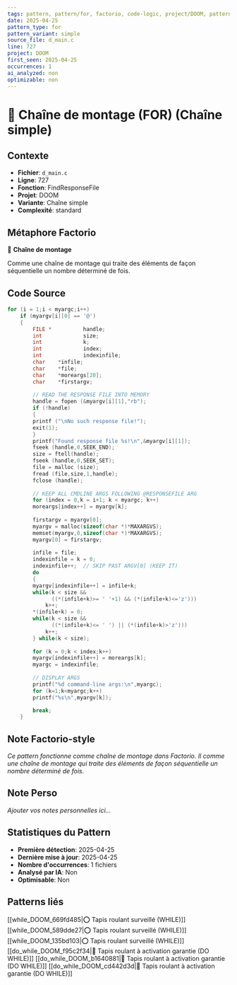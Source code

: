 ```yaml
---
tags: pattern, pattern/for, factorio, code-logic, project/DOOM, pattern/variant/simple
date: 2025-04-25
pattern_type: for
pattern_variant: simple
source_file: d_main.c
line: 727
project: DOOM
first_seen: 2025-04-25
occurrences: 1
ai_analyzed: non
optimizable: non
---
```


# 🔄 Chaîne de montage (FOR) (Chaîne simple)

## Contexte
- **Fichier**: `d_main.c`
- **Ligne**: 727
- **Fonction**: FindResponseFile
- **Projet**: DOOM
- **Variante**: Chaîne simple
- **Complexité**: standard

## Métaphore Factorio
🔄 **Chaîne de montage**

Comme une chaîne de montage qui traite des éléments de façon séquentielle un nombre déterminé de fois.

## Code Source
```c
for (i = 1;i < myargc;i++)
	if (myargv[i][0] == '@')
	{
	    FILE *          handle;
	    int             size;
	    int             k;
	    int             index;
	    int             indexinfile;
	    char    *infile;
	    char    *file;
	    char    *moreargs[20];
	    char    *firstargv;
			
	    // READ THE RESPONSE FILE INTO MEMORY
	    handle = fopen (&myargv[i][1],"rb");
	    if (!handle)
	    {
		printf ("\nNo such response file!");
		exit(1);
	    }
	    printf("Found response file %s!\n",&myargv[i][1]);
	    fseek (handle,0,SEEK_END);
	    size = ftell(handle);
	    fseek (handle,0,SEEK_SET);
	    file = malloc (size);
	    fread (file,size,1,handle);
	    fclose (handle);
			
	    // KEEP ALL CMDLINE ARGS FOLLOWING @RESPONSEFILE ARG
	    for (index = 0,k = i+1; k < myargc; k++)
		moreargs[index++] = myargv[k];
			
	    firstargv = myargv[0];
	    myargv = malloc(sizeof(char *)*MAXARGVS);
	    memset(myargv,0,sizeof(char *)*MAXARGVS);
	    myargv[0] = firstargv;
			
	    infile = file;
	    indexinfile = k = 0;
	    indexinfile++;  // SKIP PAST ARGV[0] (KEEP IT)
	    do
	    {
		myargv[indexinfile++] = infile+k;
		while(k < size &&
		      ((*(infile+k)>= ' '+1) && (*(infile+k)<='z')))
		    k++;
		*(infile+k) = 0;
		while(k < size &&
		      ((*(infile+k)<= ' ') || (*(infile+k)>'z')))
		    k++;
	    } while(k < size);
			
	    for (k = 0;k < index;k++)
		myargv[indexinfile++] = moreargs[k];
	    myargc = indexinfile;
	
	    // DISPLAY ARGS
	    printf("%d command-line args:\n",myargc);
	    for (k=1;k<myargc;k++)
		printf("%s\n",myargv[k]);

	    break;
	}
```

## Note Factorio-style
*Ce pattern fonctionne comme chaîne de montage dans Factorio. Il comme une chaîne de montage qui traite des éléments de façon séquentielle un nombre déterminé de fois.*

## Note Perso
*Ajouter vos notes personnelles ici...*

## Statistiques du Pattern
- **Première détection**: 2025-04-25
- **Dernière mise à jour**: 2025-04-25
- **Nombre d'occurrences**: 1 fichiers
- **Analysé par IA**: Non
- **Optimisable**: Non

## Patterns liés
[[while_DOOM_669fd485|⭕ Tapis roulant surveillé (WHILE)]]
[[while_DOOM_589dde27|⭕ Tapis roulant surveillé (WHILE)]]
[[while_DOOM_135bd103|⭕ Tapis roulant surveillé (WHILE)]]
[[do_while_DOOM_f95c2f34|🔄 Tapis roulant à activation garantie (DO WHILE)]]
[[do_while_DOOM_b1640881|🔄 Tapis roulant à activation garantie (DO WHILE)]]
[[do_while_DOOM_cd442d3d|🔄 Tapis roulant à activation garantie (DO WHILE)]]
